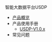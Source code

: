 <div class="sidebar_title icon_"> 智能大数据平台USDP </div>   


* [产品概览](/usdpdc/general/README)
* 产品使用手册
    * [USDP-V1.0.x](/usdpdc/1.0.x/README)
* 常见问题

